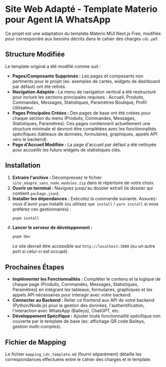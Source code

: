# Site Web Adapté - Template Materio pour Agent IA WhatsApp

Ce projet est une adaptation du template Materio MUI Next.js Free, modifiée pour correspondre aux besoins décrits dans le cahier des charges `cdc.pdf`.

## Structure Modifiée

Le template original a été modifié comme suit :

*   **Pages/Composants Supprimés :** Les pages et composants non pertinents pour le projet (ex: exemples de cartes, widgets de dashboard par défaut) ont été retirés.
*   **Navigation Adaptée :** Le menu de navigation vertical a été restructuré pour inclure les sections principales requises : Accueil, Produits, Commandes, Messages, Statistiques, Paramètres Boutique, Profil Utilisateur.
*   **Pages Principales Créées :** Des pages de base ont été créées pour chaque section du menu (Produits, Commandes, Messages, Statistiques, Paramètres). Ces pages contiennent actuellement une structure minimale et devront être complétées avec les fonctionnalités spécifiques (tableaux de données, formulaires, graphiques, appels API vers le backend).
*   **Page d'Accueil Modifiée :** La page d'accueil par défaut a été nettoyée pour accueillir les futurs widgets de statistiques clés.

## Installation

1.  **Extraire l'archive :** Décompressez le fichier `site_adapte_sans_node_modules.zip` dans le répertoire de votre choix.
2.  **Ouvrir un terminal :** Naviguez jusqu'au dossier extrait (le dossier qui contient `package.json`).
3.  **Installer les dépendances :** Exécutez la commande suivante. Assurez-vous d'avoir `pnpm` installé (ou utilisez `npm install` / `yarn install` si vous préférez ces gestionnaires) :
    ```bash
    pnpm install
    ```
4.  **Lancer le serveur de développement :**
    ```bash
    pnpm dev
    ```
    Le site devrait être accessible sur `http://localhost:3000` (ou un autre port si celui-ci est occupé).

## Prochaines Étapes

*   **Implémenter les Fonctionnalités :** Compléter le contenu et la logique de chaque page (Produits, Commandes, Messages, Statistiques, Paramètres) en intégrant les tableaux, formulaires, graphiques et les appels API nécessaires pour interagir avec votre backend.
*   **Connecter au Backend :** Relier ce frontend aux API de votre backend (Python/Node.js) pour la gestion des données, l'authentification, l'interaction avec WhatsApp (Baileys), ChatGPT, etc.
*   **Développement Spécifique :** Ajouter toute fonctionnalité spécifique non couverte par le template de base (ex: affichage QR code Baileys, gestion multi-comptes).

## Fichier de Mapping

Le fichier `mapping_cdc_template.md` (fourni séparément) détaille les correspondances effectuées entre le cahier des charges et le template.

